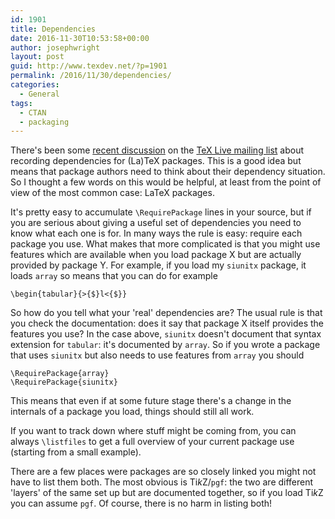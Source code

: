 ```yaml
---
id: 1901
title: Dependencies
date: 2016-11-30T10:53:58+00:00
author: josephwright
layout: post
guid: http://www.texdev.net/?p=1901
permalink: /2016/11/30/dependencies/
categories:
  - General
tags:
  - CTAN
  - packaging
---
```

There's been some <a href="http://tug.org/pipermail/tex-live/2016-November/039434.html">recent discussion</a> on the <a href="http://tug.org/mailman/listinfo/tex-live">TeX Live mailing list</a> about recording dependencies for (La)TeX packages. This is a good idea but means that package authors need to think about their dependency situation. So I thought a few words on this would be helpful, at least from the point of view of the most common case: LaTeX packages.

It's pretty easy to accumulate <code>\RequirePackage</code> lines in your source, but if you are serious about giving a useful set of dependencies you need to know what each one is for. In many ways the rule is easy: require each package you use. What makes that more complicated is that you might use features which are available when you load package X but are actually provided by package Y. For example, if you load my <code>siunitx</code> package, it loads <code>array</code> so means that you can do for example

<pre><code>\begin{tabular}{&gt;{$}l&lt;{$}}
</code></pre>

So how do you tell what your 'real' dependencies are? The usual rule is that you check the documentation: does it say that package X itself provides the features you use? In the case above, <code>siunitx</code> doesn't document that syntax extension for <code>tabular</code>: it's documented by <code>array</code>. So if you wrote a package that uses <code>siunitx</code> but also needs to use features from <code>array</code> you should

<pre><code>\RequirePackage{array}
\RequirePackage{siunitx}</code></pre>

This means that even if at some future stage there's a change in the internals of a package you load, things should still all work.

If you want to track down where stuff might be coming from, you can always <code>\listfiles</code> to get a full overview of your current package use (starting from a small example).

There are a few places were packages are so closely linked you might not have to list them both. The most obvious is Ti<em>k</em>Z/<code>pgf</code>: the two are different 'layers' of the same set up but are documented together, so if you load Ti<em>k</em>Z you can assume <code>pgf</code>. Of course, there is no harm in listing both!
